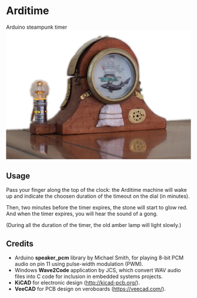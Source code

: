 # Arditime
Arduino steampunk timer
![Arditime](medias/P7290047.JPG)

## Usage
Pass your finger along the top of the clock: the Arditime machine will wake up and indicate the choosen duration of the timeout on the dial (in minutes).  

Then, two minutes before the timer expires, the stone will start to glow red.  
And when the timer expires, you will hear the sound of a gong.  
  
(During all the duration of the timer, the old amber lamp will light slowly.)  

## Credits
* Arduino **speaker_pcm** library by Michael Smith, for playing 8-bit PCM audio on pin 11 using pulse-width modulation (PWM).
* Windows **Wave2Code** application by JCS, which convert WAV audio files  into C code for inclusion in embedded systems projects. 
* **KiCAD** for electronic design (http://kicad-pcb.org/).
* **VeeCAD** for PCB design on veroboards (https://veecad.com/).

